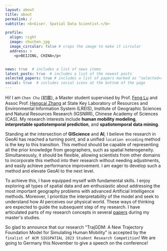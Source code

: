 ```yaml
---
layout: about
title: about
permalink: /
subtitle: <b>Giser. Spatial Data Scientist.</b>

profile:
  align: right
  image: chuchen.jpg
  image_circular: false # crops the image to make it circular
  address: >
    <p>BEIJING, CHINA</p>


news: true  # includes a list of news items
latest_posts: true  # includes a list of the newest posts
selected_papers: true # includes a list of papers marked as "selected={true}"
social: true  # includes social icons at the bottom of the page
---
```


Hi! I am `Chen Chu` (初晨), a Master student supervised by Prof. [Feng Lu](http://www.lreis.ac.cn/kyry/yjy/201609/t20160909_347829.html) and Assoc Prof. [Hengcai Zhang](http://www.lreis.ac.cn/kyry/fyjy/201705/t20170512_372517.html) at State Key Laboratory of Resources and Environmental Information System (LREIS), Institute of Geographic Sciences and Natural Resources Research (IGSNRR), Chinese Academy of Sciences (CAS). My research interests include **human mobility modeling**, **interpretable spatiotemporal prediction**, and **spatiotemporal data mining**.

Standing at the intersection of <b>GIScience</b> and <b>AI</b>, I believe the research in GeoAI has reached a turning point, and a unified `location encoding` method is the key to this transition. This method should be capable of representing all the prior knowledge from geographers, such as spatial heterogeneity. Simultaneously, it should be flexible, allowing scientists from other domains to incorporate this method into their research without needing adjustments, and easily achieve performance improvement. I am eager to develop such a method and elevate GeoAI to the next level.

To achieve this, I have equipped myself with fundamental skills. I enjoy exploring all types of spatial data and am enthusiastic about addressing the most important geography problems with advanced Artificial Intelligence methods.  Moreover, I prioritize the interpretability of the model and seek to understand how AI perceives our physical world. These ways of thinking are expected to guide the subsequent step of my research. I have articulated parts of my research concepts in several [papers](https://chuchen2017.github.io/publications/) during my master's studies.

So glad to announce that our research "TrajGDM: A New Trajectory Foundation Model for Simulating Human Mobility" is accepted by the `finalist of ACM SIGSPATIAL 2023 Student Research Competition`! We are going to Germany this November to give a speech on the conference!  